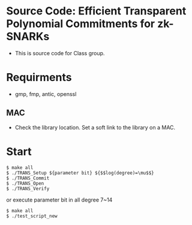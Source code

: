 # Source Code: Efficient Transparent Polynomial Commitments for zk-SNARKs
- This is source code for Class group.

# Requirments
- gmp, fmp, antic, openssl
## MAC
- Check the library location. Set a soft link to the library on a MAC.

# Start
```
$ make all
$ ./TRANS_Setup ${parameter bit} ${$$log(degree)=\mu$$}
$ ./TRANS_Commit
$ ./TRANS_Open
$ ./TRANS_Verify 
```
or execute parameter bit in all degree 7~14
```
$ make all
$ ./test_script_new
```

